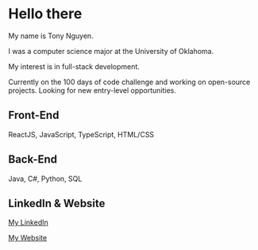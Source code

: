 # Hello there

My name is Tony Nguyen.

I was a computer science major at the University of Oklahoma.

My interest is in full-stack development.

Currently on the 100 days of code challenge and working on open-source projects.
Looking for new entry-level opportunities.

## Front-End
ReactJS, JavaScript, TypeScript, HTML/CSS

## Back-End
Java, C#, Python, SQL

## LinkedIn & Website

[My LinkedIn](https://www.linkedin.com/in/tonydnguyen/)

[My Website](https://tonyern.github.io)

<!---
tonyern/tonyern is a ✨ special ✨ repository because its `README.md` (this file) appears on your GitHub profile.
You can click the Preview link to take a look at your changes.
--->
